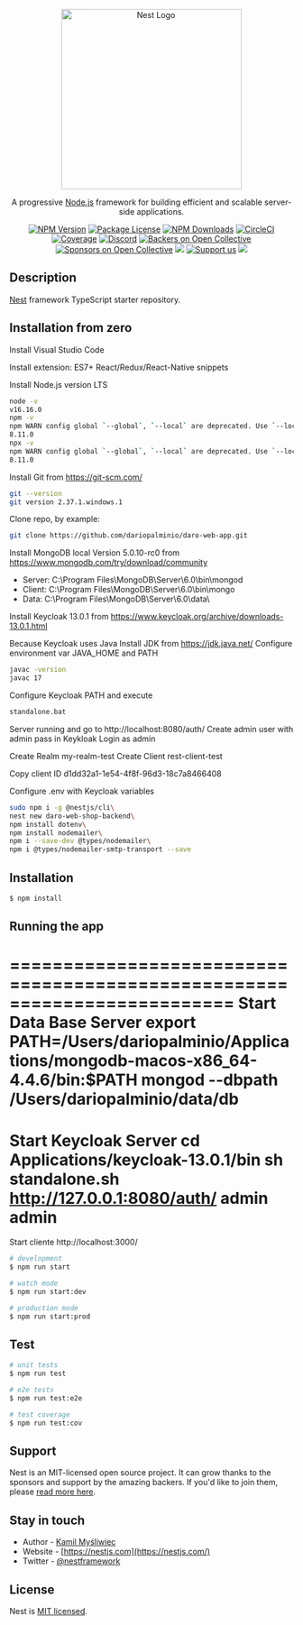 <p align="center">
  <a href="http://nestjs.com/" target="blank"><img src="https://nestjs.com/img/logo_text.svg" width="320" alt="Nest Logo" /></a>
</p>

[circleci-image]: https://img.shields.io/circleci/build/github/nestjs/nest/master?token=abc123def456
[circleci-url]: https://circleci.com/gh/nestjs/nest

  <p align="center">A progressive <a href="http://nodejs.org" target="_blank">Node.js</a> framework for building efficient and scalable server-side applications.</p>
    <p align="center">
<a href="https://www.npmjs.com/~nestjscore" target="_blank"><img src="https://img.shields.io/npm/v/@nestjs/core.svg" alt="NPM Version" /></a>
<a href="https://www.npmjs.com/~nestjscore" target="_blank"><img src="https://img.shields.io/npm/l/@nestjs/core.svg" alt="Package License" /></a>
<a href="https://www.npmjs.com/~nestjscore" target="_blank"><img src="https://img.shields.io/npm/dm/@nestjs/common.svg" alt="NPM Downloads" /></a>
<a href="https://circleci.com/gh/nestjs/nest" target="_blank"><img src="https://img.shields.io/circleci/build/github/nestjs/nest/master" alt="CircleCI" /></a>
<a href="https://coveralls.io/github/nestjs/nest?branch=master" target="_blank"><img src="https://coveralls.io/repos/github/nestjs/nest/badge.svg?branch=master#9" alt="Coverage" /></a>
<a href="https://discord.gg/G7Qnnhy" target="_blank"><img src="https://img.shields.io/badge/discord-online-brightgreen.svg" alt="Discord"/></a>
<a href="https://opencollective.com/nest#backer" target="_blank"><img src="https://opencollective.com/nest/backers/badge.svg" alt="Backers on Open Collective" /></a>
<a href="https://opencollective.com/nest#sponsor" target="_blank"><img src="https://opencollective.com/nest/sponsors/badge.svg" alt="Sponsors on Open Collective" /></a>
  <a href="https://paypal.me/kamilmysliwiec" target="_blank"><img src="https://img.shields.io/badge/Donate-PayPal-ff3f59.svg"/></a>
    <a href="https://opencollective.com/nest#sponsor"  target="_blank"><img src="https://img.shields.io/badge/Support%20us-Open%20Collective-41B883.svg" alt="Support us"></a>
  <a href="https://twitter.com/nestframework" target="_blank"><img src="https://img.shields.io/twitter/follow/nestframework.svg?style=social&label=Follow"></a>
</p>
  <!--[![Backers on Open Collective](https://opencollective.com/nest/backers/badge.svg)](https://opencollective.com/nest#backer)
  [![Sponsors on Open Collective](https://opencollective.com/nest/sponsors/badge.svg)](https://opencollective.com/nest#sponsor)-->

## Description

[Nest](https://github.com/nestjs/nest) framework TypeScript starter repository.

## Installation from zero

Install Visual Studio Code

Install extension: ES7+ React/Redux/React-Native snippets

Install Node.js version LTS 

```bash
node -v
v16.16.0
npm -v
npm WARN config global `--global`, `--local` are deprecated. Use `--location=global` instead.
8.11.0
npx -v
npm WARN config global `--global`, `--local` are deprecated. Use `--location=global` instead.
8.11.0
```

Install Git from https://git-scm.com/
```bash
git --version
git version 2.37.1.windows.1
```
Clone repo, by example:

```bash
git clone https://github.com/dariopalminio/daro-web-app.git
```

Install MongoDB local
Version 5.0.10-rc0 from https://www.mongodb.com/try/download/community

- Server: C:\Program Files\MongoDB\Server\6.0\bin\mongod
- Client: C:\Program Files\MongoDB\Server\6.0\bin\mongo
- Data: C:\Program Files\MongoDB\Server\6.0\data\

Install Keycloak 13.0.1 from https://www.keycloak.org/archive/downloads-13.0.1.html

Because Keycloak uses Java Install JDK from https://jdk.java.net/
Configure environment var JAVA_HOME and PATH
```bash
javac -version
javac 17
```

Configure Keycloak PATH and execute 
```bash
standalone.bat
```
Server running and go to http://localhost:8080/auth/ 
Create admin user with admin pass in Keykloak
Login as admin

Create Realm  my-realm-test
Create Client	rest-client-test

Copy client ID d1dd32a1-1e54-4f8f-96d3-18c7a8466408

Configure .env with Keycloak variables

```bash
sudo npm i -g @nestjs/cli\
nest new daro-web-shop-backend\
npm install dotenv\
npm install nodemailer\
npm i --save-dev @types/nodemailer\
npm i @types/nodemailer-smtp-transport --save
```

## Installation

```bash
$ npm install
```

## Running the app
=========================================================================
Start Data Base Server 
export PATH=/Users/dariopalminio/Applications/mongodb-macos-x86_64-4.4.6/bin:$PATH
mongod --dbpath /Users/dariopalminio/data/db
=========================================================================
Start Keycloak Server 
cd Applications/keycloak-13.0.1/bin
sh standalone.sh
http://127.0.0.1:8080/auth/
admin admin
=========================================================================
Start cliente http://localhost:3000/



```bash
# development
$ npm run start

# watch mode
$ npm run start:dev

# production mode
$ npm run start:prod
```

## Test

```bash
# unit tests
$ npm run test

# e2e tests
$ npm run test:e2e

# test coverage
$ npm run test:cov
```

## Support

Nest is an MIT-licensed open source project. It can grow thanks to the sponsors and support by the amazing backers. If you'd like to join them, please [read more here](https://docs.nestjs.com/support).

## Stay in touch

- Author - [Kamil Myśliwiec](https://kamilmysliwiec.com)
- Website - [https://nestjs.com](https://nestjs.com/)
- Twitter - [@nestframework](https://twitter.com/nestframework)

## License

Nest is [MIT licensed](LICENSE).
